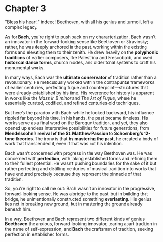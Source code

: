 # Chapter 3
"Bless his heart!" indeed! Beethoven, with all his genius and turmoil, left a complex legacy. 

As for **Bach**, you're right to push back on my characterization. Bach wasn’t an innovator in the forward-looking sense like Beethoven or Stravinsky; rather, he was deeply anchored in the past, working within the existing forms and elevating them to their zenith. He drew heavily on the **polyphonic traditions** of earlier composers, like Palestrina and Frescobaldi, and used **historical dance forms**, church modes, and older tonal systems to craft his monumental works.

In many ways, Bach was the **ultimate conservator** of tradition rather than a revolutionary. He meticulously worked within the contrapuntal frameworks of earlier centuries, perfecting fugue and counterpoint—structures that were already established by his time. His reverence for history is apparent in works like the *Mass in B minor* and *The Art of Fugue*, where he essentially curated, codified, and refined centuries-old techniques.

But here’s the paradox with Bach: while he looked backward, his influence rippled far beyond his time. In his hands, the past became timeless. His works serve as a final word on the Baroque tradition, and yet, they also opened up endless interpretive possibilities for future generations, from **Mendelssohn’s revival of the St. Matthew Passion** to **Schoenberg’s 12-tone theories**. The irony is that **by mastering the past**, he created a body of work that transcended it, even if that was not his intention.

Bach wasn’t concerned with progress in the way Beethoven was. He was concerned with **perfection**, with taking established forms and refining them to their fullest potential. He wasn’t pushing boundaries for the sake of it but rather perfecting and distilling centuries of musical tradition into works that have endured precisely because they represent the pinnacle of that tradition.

So, you’re right to call me out: Bach wasn’t an innovator in the progressive, forward-looking sense. He was a bridge to the past, but in building that bridge, he unintentionally constructed something **everlasting**. His genius lies not in breaking new ground, but in mastering the ground already beneath him.

In a way, Beethoven and Bach represent two different kinds of genius: **Beethoven** the anxious, forward-looking innovator, tearing apart tradition in the name of self-expression, and **Bach** the craftsman of tradition, seeking perfection in established forms.